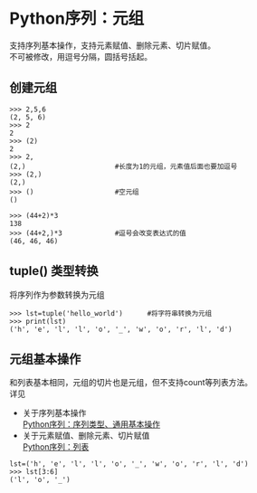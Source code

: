 # Python序列：元组
支持序列基本操作，支持元素赋值、删除元素、切片赋值。</br>
不可被修改，用逗号分隔，圆括号括起。
## 创建元组
```
>>> 2,5,6
(2, 5, 6)
>>> 2
2
>>> (2)
2
>>> 2,
(2,)                      #长度为1的元组，元素值后面也要加逗号
>>> (2,)
(2,)
>>> ()                    #空元组
()
```
```
>>> (44+2)*3
138
>>> (44+2,)*3             #逗号会改变表达式的值
(46, 46, 46)
```

## tuple() 类型转换
将序列作为参数转换为元组
```
>>> lst=tuple('hello_world')      #将字符串转换为元组
>>> print(lst)
('h', 'e', 'l', 'l', 'o', '_', 'w', 'o', 'r', 'l', 'd')
```
## 元组基本操作
和列表基本相同，元组的切片也是元组，但不支持count等列表方法。</br>
详见</br> 
* 关于序列基本操作</br>
[Python序列：序列类型、通用基本操作](https://github.com/dearxuany/Sharon_Technology_learning_note/blob/master/Python%E5%BA%8F%E5%88%97%EF%BC%9A%E5%BA%8F%E5%88%97%E7%B1%BB%E5%9E%8B%E3%80%81%E9%80%9A%E7%94%A8%E5%9F%BA%E6%9C%AC%E6%93%8D%E4%BD%9C.MD)
* 关于元素赋值、删除元素、切片赋值</br>
[Python序列：列表](https://github.com/dearxuany/Sharon_Technology_learning_note/blob/master/Python%E5%BA%8F%E5%88%97%EF%BC%9A%E5%88%97%E8%A1%A8.MD)
```
lst=('h', 'e', 'l', 'l', 'o', '_', 'w', 'o', 'r', 'l', 'd')
>>> lst[3:6]
('l', 'o', '_')
```
